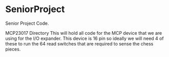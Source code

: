 # SeniorProject
Senior Project Code.

MCP23017 Directory
    This will hold all code for the MCP device that we are using for the I/O expander.  This device is 16 pin so ideally we will need 4 of these to run the 64 read switches that are required to sense the chess pieces.
